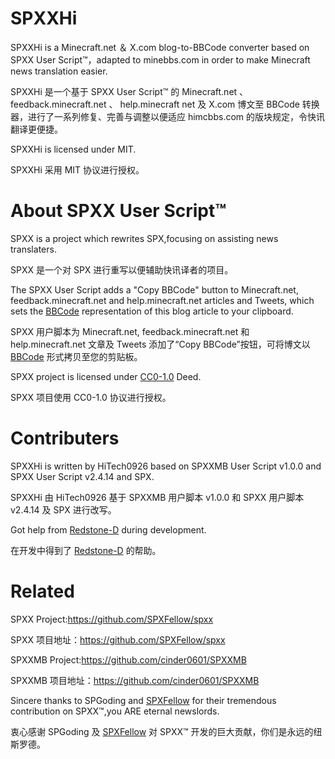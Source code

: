 # SPXXHi
SPXXHi is a Minecraft.net ＆ X.com blog-to-BBCode converter based on SPXX User Script™️，adapted to minebbs.com in order to make Minecraft news translation easier.

SPXXHi 是一个基于 SPXX User Script™️ 的 Minecraft.net 、 feedback.minecraft.net 、 help.minecraft net 及 X.com 博文至 BBCode 转换器，进行了一系列修复、完善与调整以便适应 himcbbs.com 的版块规定，令快讯翻译更便捷。

SPXXHi is licensed under MIT.

SPXXHi 采用 MIT 协议进行授权。

# About SPXX User Script™️
SPXX is a project which rewrites SPX,focusing on assisting news translaters.

SPXX 是一个对 SPX 进行重写以便辅助快讯译者的项目。

The SPXX User Script adds a "Copy BBCode" button to Minecraft.net, feedback.minecraft.net and help.minecraft.net articles and Tweets, which sets the [BBCode](https://en.m.wikipedia.org/wiki/BBCode) representation of this blog article to your clipboard.

SPXX 用户脚本为 Minecraft.net, feedback.minecraft.net 和 help.minecraft.net 文章及 Tweets 添加了“Copy BBCode”按钮，可将博文以 [BBCode](https://en.m.wikipedia.org/wiki/BBCode) 形式拷贝至您的剪贴板。

SPXX project is licensed under [CC0-1.0](https://creativecommons.org/publicdomain/zero/1.0/) Deed.

SPXX 项目使用 CC0-1.0 协议进行授权。

# Contributers
SPXXHi is written by HiTech0926 based on SPXXMB User Script v1.0.0 and SPXX User Script v2.4.14 and SPX.

SPXXHi 由 HiTech0926 基于 SPXXMB 用户脚本 v1.0.0 和 SPXX 用户脚本 v2.4.14 及 SPX 进行改写。

Got help from [Redstone-D](https://github.com/Redstone-D) during development.

在开发中得到了 [Redstone-D](https://github.com/Redstone-D) 的帮助。

# Related
SPXX Project:https://github.com/SPXFellow/spxx

SPXX 项目地址：https://github.com/SPXFellow/spxx

SPXXMB Project:https://github.com/cinder0601/SPXXMB

SPXXMB 项目地址：https://github.com/cinder0601/SPXXMB

Sincere thanks to SPGoding and [SPXFellow](https://github.com/SPXFellow) for their tremendous contribution on SPXX™️,you ARE eternal newslords.

衷心感谢 SPGoding 及 [SPXFellow](https://github.com/SPXFellow) 对 SPXX™️ 开发的巨大贡献，你们是永远的纽斯罗德。
